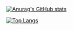 
[![Anurag's GitHub stats](https://github-readme-stats.vercel.app/api?username=gabrielnaville)](https://github.com/anuraghazra/github-readme-stats)

[![Top Langs](https://github-readme-stats.vercel.app/api/top-langs/?username=gabrielnaville&layout=compact)](https://github.com/anuraghazra/github-readme-stats)
